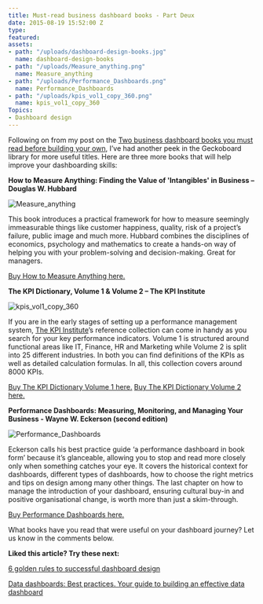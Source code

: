 ```yaml
---
title: Must-read business dashboard books - Part Deux
date: 2015-08-19 15:52:00 Z
type: 
featured: 
assets:
- path: "/uploads/dashboard-design-books.jpg"
  name: dashboard-design-books
- path: "/uploads/Measure_anything.png"
  name: Measure_anything
- path: "/uploads/Performance_Dashboards.png"
  name: Performance_Dashboards
- path: "/uploads/kpis_vol1_copy_360.png"
  name: kpis_vol1_copy_360
Topics:
- Dashboard design
---
```


Following on from my post on the [Two business dashboard books you must read before building your own](https://www.geckoboard.com/blog/two-business-dashboard-books-you-must-read-before-building-your-own/), I’ve had another peek in the Geckoboard library for more useful titles. Here are three more books that will help improve your dashboarding skills:

**How to Measure Anything: Finding the Value of 'Intangibles' in Business – Douglas W. Hubbard**

![Measure_anything](/uploads/Measure_anything.png) 

This book introduces a practical framework for how to measure seemingly immeasurable things like customer happiness, quality, risk of a project’s failure, public image and much more. Hubbard combines the disciplines of economics, psychology and mathematics to create a hands-on way of helping you with your problem-solving and decision-making. Great for managers.

[Buy How to Measure Anything here.](http://www.amazon.com/How-Measure-Anything-Intangibles-Business/dp/1118539273/ref=sr_1_1?ie=UTF8&qid=1439570280&sr=8-1&keywords=How+to+Measure+Anything%3A+Finding+the+Value+of+%27Intangibles%27+in+Business+%E2%80%93+Douglas+W.+Hubbard)

**The KPI Dictionary, Volume 1 & Volume 2 – The KPI Institute**

![kpis_vol1_copy_360](/uploads/kpis_vol1_copy_360.png) 

If you are in the early stages of setting up a performance management system, [The KPI Institute](http://kpiinstitute.org/about/)’s reference collection can come in handy as you search for your key performance indicators. Volume 1 is structured around functional areas like IT, Finance, HR and Marketing while Volume 2 is split into 25 different industries. In both you can find definitions of the KPIs as well as detailed calculation formulas. In all, this collection covers around 8000 KPIs. 

[Buy The KPI Dictionary Volume 1 here.](http://www.amazon.com/KPI-Dictionary-Performance-definitions-Functional/dp/1511828757/ref=sr_1_fkmr0_2?ie=UTF8&qid=1439570359&sr=8-2-fkmr0&keywords=The+KPI+Dictionary%2C+Volume+1+%26+Volume+2+%E2%80%93+The+KPI+Institute) [Buy The KPI Dictionary Volume 2 here. ](http://www.amazon.com/KPI-Dictionary-Performance-definitions-Industries/dp/1511828773/ref=sr_1_fkmr0_1?ie=UTF8&qid=1439570359&sr=8-1-fkmr0&keywords=The+KPI+Dictionary%2C+Volume+1+%26+Volume+2+%E2%80%93+The+KPI+Institute)


**Performance Dashboards: Measuring, Monitoring, and Managing Your Business - Wayne W. Eckerson (second edition)**

![Performance_Dashboards](/uploads/Performance_Dashboards.png) 

Eckerson calls his best practice guide ‘a performance dashboard in book form’ because it’s glanceable, allowing you to stop and read more closely only when something catches your eye. It covers the historical context for dashboards, different types of dashboards, how to choose the right metrics and tips on design among many other things. The last chapter on how to manage the introduction of your dashboard, ensuring cultural buy-in and positive organisational change, is worth more than just a skim-through.

[Buy Performance Dashboards here.](http://www.amazon.com/Performance-Dashboards-Measuring-Monitoring-Managing/dp/0470589833/ref=sr_1_1?ie=UTF8&qid=1439570472&sr=8-1&keywords=Performance+Dashboards%3A+Measuring%2C+Monitoring%2C+and+Managing+Your+Business+-+Wayne+W.+Eckerson+%28second+edition%29)

What books have you read that were useful on your dashboard journey? Let us know in the comments below.


**Liked this article? Try these next:**

[6 golden rules to successful dashboard design](https://www.geckoboard.com/blog/building-great-dashboards-6-golden-rules-to-successful-dashboard-design/)

[Data dashboards: Best practices. Your guide to building an effective data dashboard](https://www.geckoboard.com/blog/data-dashboards-best-practices-your-guide-to-building-an-effective-data-dashboard/)
